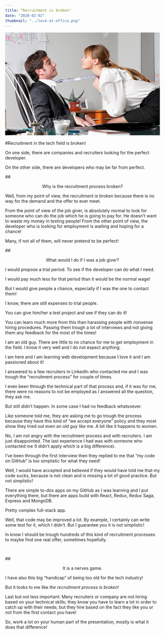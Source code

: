 ```yaml
---
title: “Recruitment is broken"
date: "2020-02-02"
thumbnail: "../love-at-office.png"
---
```


![Love at Office](../images/love-at-office.png)

#Recruitment in the tech field is broken!

On one side, there are companies and recruiters looking for the perfect developer.

On the other side, there are developers who may be far from perfect.

##<center>Why is the recruitment process broken?</center>

Well, from my point of view, the recruitment is broken because there is no way for the demand and the offer to ever meet.

From the point of view of the job giver, is absolutely normal to look for someone who can do the job which he is going to pay for. He doesn’t want to waste my money in testing people!
From the other point of view, the developer who is looking for employment is waiting and hoping for a chance!

Many, if not all of them, will never pretend to be perfect!

##<center>What would I do if I was a job giver?</center>

I would propose a trial period. To see if the developer can do what I need.

I would pay much less for that period than it would be the normal wage!

But I would give people a chance, especially if I was the one to contact them!

I know, there are still expenses to trial people.

You can give him/her a test project and see if they can do it!

You can learn much more from this than harassing people with nonsense hiring procedures.
Passing them trough a lot of interviews and not giving them any feedback for the most of the times!

I am an old guy.
There are little to no chance for me to get employment in the field. I know it very well and I do not expect anything.

I am here and I am learning web development because I love it and I am passioned about it!

I answered to a few recruiters in LinkedIn who contacted me and I was trough the “recruitment process” for couple of times.

I even been through the technical part of that process and, if it was for me, there were no reasons to not be employed as I answered all the question, they ask me.

But still didn’t happen. In some case I had no feedback whatsoever.

Like someone told me, they are asking me to go trough the process because they have this kind of “we accept everyone” policy and they most show they tried out even an old guy like me. A bit like it happens to women.

No, I am not angry with the recruitment process and with recruiters. I am just disappointed.
The last experience I had was with someone who contacted me (I didn’t apply which is a big difference).

I’ve been through the first interview then they replied to me that “my code on GitHub” is too simplistic for what they need!

Well, I would have accepted and believed if they would have told me that my code sucks, because is not clean and is missing a lot of good practice. But not simplistic!

There are simple to-dos apps on my GitHub as I was learning and I put everything there, but there are apps build with React, Redux, Redux Saga, Express and MongoDB.

Pretty complex full-stack app.

Well, that code may be improved a lot. By example, I certainly can write some test for it, which I didn’t. But I guarantee you it is not simplistic!

In know I should be trough hundreds of this kind of recruitment processes to maybe find one real offer, sometimes hopefully.

</br>

##<center>It is a nerves game.</center>

I have also this big “handicap” of being too old for the tech industry!

But it looks to me like _the recruitment process is broken!_

Last but not less important: Many recruiters or company are not hiring based on your technical skills; they know you have to learn a lot in order to catch up with their needs; but they hire based on the fact they like you or not from the first contact you have!

So, work a lot on your human part of the presentation, mostly is what it does that difference!
